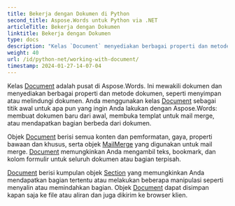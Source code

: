 ```yaml
---
title: Bekerja dengan Dokumen di Python
second_title: Aspose.Words untuk Python via .NET
articleTitle: Bekerja dengan Dokumen
linktitle: Bekerja dengan Dokumen
type: docs
description: "Kelas `Document` menyediakan berbagai properti dan metode dokumen menggunakan Python. Anda menggunakan kelas `Document` sebagai titik awal untuk apa pun yang ingin Anda lakukan dengan Aspose.Words untuk Python. Objek `Document` dapat disimpan ke file atau stream dan juga dikirim ke browser."
weight: 40
url: /id/python-net/working-with-document/
timestamp: 2024-01-27-14-07-04
---
```


Kelas [Document](https://reference.aspose.com/words/python-net/aspose.words/document/) adalah pusat di Aspose.Words. Ini mewakili dokumen dan menyediakan berbagai properti dan metode dokumen, seperti menyimpan atau melindungi dokumen. Anda menggunakan kelas [Document](https://reference.aspose.com/words/python-net/aspose.words/document/) sebagai titik awal untuk apa pun yang ingin Anda lakukan dengan Aspose.Words: membuat dokumen baru dari awal, membuka templat untuk mail merge, atau mendapatkan bagian berbeda dari dokumen.

Objek [Document](https://reference.aspose.com/words/python-net/aspose.words/document/) berisi semua konten dan pemformatan, gaya, properti bawaan dan khusus, serta objek [MailMerge](https://reference.aspose.com/words/python-net/aspose.words.mailmerging/mailmerge/) yang digunakan untuk mail merge. [Document](https://reference.aspose.com/words/python-net/aspose.words/document/) memungkinkan Anda mengambil teks, bookmark, dan kolom formulir untuk seluruh dokumen atau bagian terpisah.

[Document](https://reference.aspose.com/words/python-net/aspose.words/document/) berisi kumpulan objek [Section](https://reference.aspose.com/words/python-net/aspose.words/section/) yang memungkinkan Anda mendapatkan bagian tertentu atau melakukan beberapa manipulasi seperti menyalin atau memindahkan bagian. Objek [Document](https://reference.aspose.com/words/python-net/aspose.words/document/) dapat disimpan kapan saja ke file atau aliran dan juga dikirim ke browser klien.
